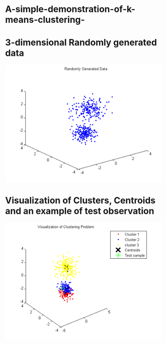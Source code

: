 # A-simple-demonstration-of-k-means-clustering-

# 3-dimensional Randomly generated data

![](images/Randomly%20generated%20data.png)


# Visualization of Clusters, Centroids and an example of test observation
![](images/Visualization%20of%20Cluster.png)
